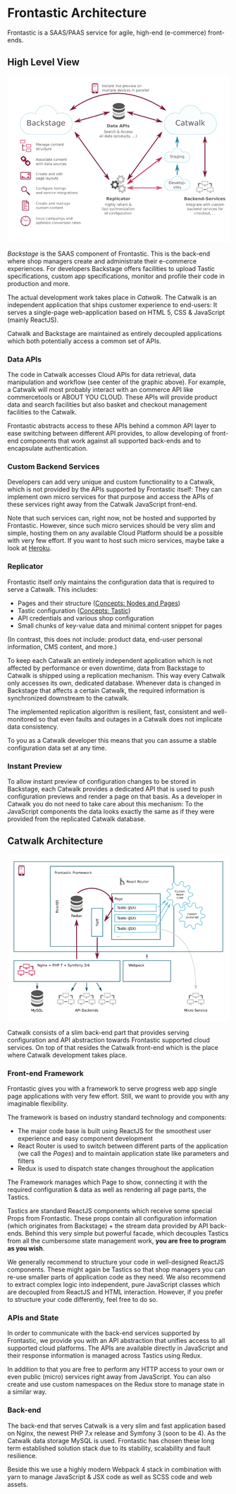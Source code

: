 # Frontastic Architecture

Frontastic is a SAAS/PAAS service for agile, high-end (e-commerce) front-ends.

## High Level View

![Architecture Overview](images/architecture_overview.png)

*Backstage* is the SAAS component of Frontastic. This is the back-end where
shop managers create and administrate their e-commerce experiences. For
developers Backstage offers facilities to upload Tastic specifications, custom
app specifications, monitor and profile their code in production and more.

The actual development work takes place in *Catwalk*. The Catwalk is an
independent application that ships customer experience to end-users: It serves
a single-page web-application based on HTML 5, CSS & JavaScript (mainly ReactJS).

Catwalk and Backstage are maintained as entirely decoupled applications which
both potentially access a common set of APIs.

### Data APIs

The code in Catwalk accesses Cloud APIs for data retrieval, data manipulation
and workflow (see center of the graphic above). For example, a Catwalk will
most probably interact with an commerce API like commercetools or ABOUT YOU
CLOUD. These APIs will provide product data and search facilities but also
basket and checkout management facilities to the Catwalk.

Frontastic abstracts access to these APIs behind a common API layer to ease
switching between different API provides, to allow developing of front-end
components that work against all supported back-ends and to encapsulate
authentication.

### Custom Backend Services

Developers can add very unique and custom functionality to a Catwalk, which is
not provided by the APIs supported by Frontastic itself: They can implement own
micro services for that purpose and access the APIs of these services right
away from the Catwalk JavaScript front-end.

Note that such services can, right now, not be hosted and supported by
Frontastic. However, since such micro services should be very slim and simple,
hosting them on any available Cloud Platform should be a possible with very few
effort. If you want to host such micro services, maybe take a look at
[Heroku](https://www.heroku.com/).

### Replicator

Frontastic itself only maintains the configuration data that is required to
serve a Catwalk. This includes:

- Pages and their structure ([Concepts: Nodes and
  Pages](concepts.md#nodes-and-pages))
- Tastic configuration ([Concepts: Tastic](concepts.md#tastic))
- API credentials and various shop configuration
- Small chunks of key-value data and minimal content snippet for pages

(In contrast, this does not include: product data, end-user personal
information, CMS content, and more.)

To keep each Catwalk an entirely independent application which is not affected
by performance or even downtime, data from Backstage to Catwalk is shipped
using a replication mechanism. This way every Catwalk only accesses its own,
dedicated database. Whenever data is changed in Backstage that affects a
certain Catwalk, the required information is synchronized downstream to the
catwalk.

The implemented replication algorithm is resilient, fast, consistent and
well-monitored so that even faults and outages in a Catwalk does not implicate
data consistency.

To you as a Catwalk developer this means that you can assume a stable
configuration data set at any time.

### Instant Preview

To allow instant preview of configuration changes to be stored in Backstage,
each Catwalk provides a dedicated API that is used to push configuration
previews and render a page on that basis. As a developer in Catwalk you do not
need to take care about this mechanism: To the JavaScript components the data
looks exactly the same as if they were provided from the replicated Catwalk
database.

## Catwalk Architecture

![Catwalk Architecture](images/architecture_catwalk.png)

Catwalk consists of a slim back-end part that provides serving configuration and
API abstraction towards Frontastic supported cloud services. On top of that
resides the Catwalk front-end which is the place where Catwalk development
takes place.

### Front-end Framework

Frontastic gives you with a framework to serve progress web app single page
applications with very few effort. Still, we want to provide you with any
imaginable flexibility.

The framework is based on industry standard technology and components:

- The major code base is built using ReactJS for the smoothest user experience
  and easy component development
- React Router is used to switch between different parts of the application (we
  call the *Pages*) and to maintain application state like parameters and filters
- Redux is used to dispatch state changes throughout the application

The Framework manages which Page to show, connecting it with the required
configuration & data as well as rendering all page parts, the Tastics.

Tastics are standard ReactJS components which receive some special Props from
Frontastic. These props contain all configuration information (which originates
from Backstage) + the stream data provided by API back-ends. Behind this very
simple but powerful facade, which decouples Tastics from all the cumbersome
state management work, **you are free to program as you wish**.

We generally recommend to structure your code in well-designed ReactJS
components. These might again be Tastics so that shop managers you can
re-use smaller parts of application code as they need. We also recommend to
extract complex logic into independent, pure JavaScript classes which are
decoupled from ReactJS and HTML interaction. However, if you prefer to
structure your code differently, feel free to do so. 

### APIs and State

In order to communicate with the back-end services supported by Frontastic, we
provide you with an API abstraction that unifies access to all supported cloud
platforms. The APIs are available directly in JavaScript and their response
information is managed across Tastics using Redux.

In addition to that you are free to perform any HTTP access to your own or even
public (micro) services right away from JavaScript. You can also create and use
custom namespaces on the Redux store to manage state in a similar way.

### Back-end

The back-end that serves Catwalk is a very slim and fast application based on
Nginx, the newest PHP 7.x release and Symfony 3 (soon to be 4). As the Catwalk
data storage MySQL is used. Frontastic has chosen these long term established
solution stack due to its stability, scalability and fault resilience.

Beside this we use a highly modern Webpack 4 stack in combination with yarn to
manage JavaScript & JSX code as well as SCSS code and web assets.
